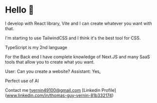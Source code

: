 # Hello 👋
I develop with React library, Vite and I can create whatever you want with that.

I'm starting to use TailwindCSS and I think it's the best tool for CSS.

TypeScript is my 2nd language

For the Back end I have complete knowledge of Next.JS and many SaaS tools that allow you to create what you want.

User: Can you create a website? Assistant: Yes,

Perfect use of AI

Contact me tvernin49100@gmail.com [Linkedin Profile] (www.linkedin.com/in/thomas-guy-vernin-81b332174)
